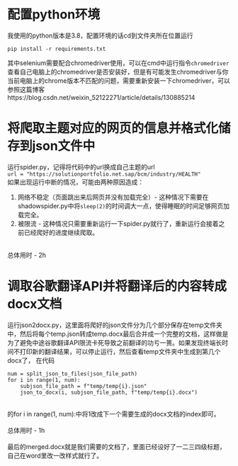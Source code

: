 # 配置python环境
我使用的python版本是3.8，配置环境的话cd到文件夹所在位置运行 <br>
```
pip install -r requirements.txt
```
其中selenium需要配合chromedriver使用，可以在cmd中运行指令```chromedriver```查看自己电脑上的chromedriver是否安装好，但是有可能发生chromedriver与你当前电脑上的chrome版本不匹配的问题，需要重新安装一下chromedriver，可以参照这篇博客https://blog.csdn.net/weixin_52122271/article/details/130885214
# 将爬取主题对应的网页的信息并格式化储存到json文件中
运行spider.py，记得将代码中的url换成自己主题的url <br>
```url = "https://solutionportfolio.net.sap/bcm/industry/HEALTH"``` <br>
如果出现运行中断的情况，可能由两种原因造成：<br>
1. 网络不稳定（页面跳出来后网页并没有加载完全）- 这种情况下需要在shadowspider.py中将```sleep(2)```的时间调大一点，使得睡眠的时间足够网页加载完全。
2. 被限流 - 这种情况只需要重新运行一下spider.py就行了，重新运行会接着之前已经爬好的进度继续爬取。
<br>
总体用时 - 2h

# 调取谷歌翻译API并将翻译后的内容转成docx文档
运行json2docx.py，这里面将爬好的json文件分为几个部分保存在temp文件夹中，然后将每个temp.json转成temp.docx最后合并成一个完整的文档，这样做是为了避免中途谷歌翻译API限流卡死导致之前翻译的功亏一篑。如果发现终端长时间不打印新的翻译结果，可以停止运行，然后查看temp文件夹中生成到第几个docx了，
在代码<br>
```
num = split_json_to_files(json_file_path)
for i in range(1, num):
    subjson_file_path = f"temp/temp{i}.json"
    json_to_docx(i, subjson_file_path, f"temp/temp{i}.docx")
```
<br>
的for i in range(1, num):中将1改成下一个需要生成的docx文档的index即可。 <br>
<br>
总体用时 - 1h
<br>
<br>
最后的merged.docx就是我们需要的文档了，里面已经设好了一二三四级标题，自己在word里改一改样式就行了。
